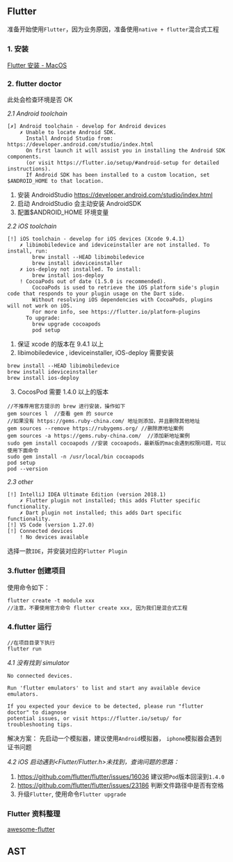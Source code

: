 ## Flutter

准备开始使用`Flutter`，因为业务原因，准备使用`native + flutter`混合式工程

### 1. 安装

[Flutter 安装 - MacOS](https://flutter.io/docs/get-started/install/macos)

### 2. flutter doctor

此处会检查环境是否 OK

_2.1 Android toolchain_

```
[✗] Android toolchain - develop for Android devices
    ✗ Unable to locate Android SDK.
      Install Android Studio from: https://developer.android.com/studio/index.html
      On first launch it will assist you in installing the Android SDK components.
      (or visit https://flutter.io/setup/#android-setup for detailed instructions).
      If Android SDK has been installed to a custom location, set $ANDROID_HOME to that location.
```

1. 安装 AndroidStudio https://developer.android.com/studio/index.html
2. 启动 AndroidStudio 会主动安装 AndroidSDK
3. 配置\$ANDROID_HOME 环境变量

_2.2 iOS toolchain_

```
[!] iOS toolchain - develop for iOS devices (Xcode 9.4.1)
    ✗ libimobiledevice and ideviceinstaller are not installed. To install, run:
        brew install --HEAD libimobiledevice
        brew install ideviceinstaller
    ✗ ios-deploy not installed. To install:
        brew install ios-deploy
    ! CocoaPods out of date (1.5.0 is recommended).
        CocoaPods is used to retrieve the iOS platform side's plugin code that responds to your plugin usage on the Dart side.
        Without resolving iOS dependencies with CocoaPods, plugins will not work on iOS.
        For more info, see https://flutter.io/platform-plugins
      To upgrade:
        brew upgrade cocoapods
        pod setup
```

1. 保证 xcode 的版本在 9.4.1 以上
2. libimobiledevice , ideviceinstaller, iOS-deploy 需要安装

```
brew install --HEAD libimobiledevice
brew install ideviceinstaller
brew install ios-deploy
```

3. CocosPod 需要 1.4.0 以上的版本

```
//不推荐用官方提示的 brew 进行安装，操作如下
gem sources l  //查看 gem 的 source
//如果没有 https://gems.ruby-china.com/ 地址则添加，并且删除其他地址
gem sources --remove https://rubygems.org/ //删除原地址案例
gem sources -a https://gems.ruby-china.com/  //添加新地址案例
sudo gem install cocoapods //安装 cocoapods，最新版的mac会遇到权限问题，可以使用下面命令
sudo gem install -n /usr/local/bin cocoapods
pod setup
pod --version
```

_2.3 other_

```
[!] IntelliJ IDEA Ultimate Edition (version 2018.1)
    ✗ Flutter plugin not installed; this adds Flutter specific functionality.
    ✗ Dart plugin not installed; this adds Dart specific functionality.
[!] VS Code (version 1.27.0)
[!] Connected devices
    ! No devices available
```

选择一款`IDE`，并安装对应的`Flutter Plugin`

### 3.flutter 创建项目

使用命令如下：

```
flutter create -t module xxx
//注意，不要使用官方命令 flutter create xxx, 因为我们是混合式工程
```

### 4.flutter 运行

```
//在项目目录下执行
flutter run
```

_4.1 没有找到 simulator_

```
No connected devices.

Run 'flutter emulators' to list and start any available device emulators.

If you expected your device to be detected, please run "flutter doctor" to diagnose
potential issues, or visit https://flutter.io/setup/ for troubleshooting tips.

```

解决方案：
先启动一个模拟器，建议使用`Android`模拟器， `iphone`模拟器会遇到证书问题

_4.2 iOS 启动遇到<Flutter/Flutter.h>未找到，查询问题的思路：_

1. https://github.com/flutter/flutter/issues/16036 建议把`Pod`版本回滚到`1.4.0`
2. https://github.com/flutter/flutter/issues/23186 判断文件路径中是否有空格
3. 升级`Flutter`, 使用命令`Flutter upgrade`

### Flutter 资料整理

[awesome-flutter](https://github.com/Solido/awesome-flutter)

## AST
